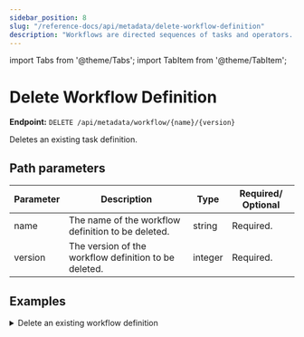 ```yaml
---
sidebar_position: 8
slug: "/reference-docs/api/metadata/delete-workflow-definition"
description: "Workflows are directed sequences of tasks and operators. This API is used to delete workflow definitions in Orkes Conductor."
---
```


import Tabs from '@theme/Tabs';
import TabItem from '@theme/TabItem';

# Delete Workflow Definition

**Endpoint:** `DELETE /api/metadata/workflow/{name}/{version}`

Deletes an existing task definition.

## Path parameters

| Parameter  | Description | Type | Required/ Optional |
| ---------- | ----------- | ---- | ----------------- |
| name | The name of the workflow definition to be deleted. | string | Required. | 
| version | The version of the workflow definition to be deleted. | integer | Required. | 

## Examples

<details><summary>Delete an existing workflow definition</summary>

**Request**

```bash
curl -X 'DELETE' \
  'https://<YOUR_CLUSTER>/api/metadata/workflow/api-test/2' \
  -H 'accept: */*' \
  -H 'X-Authorization: <TOKEN>'
```
**Response**

Returns 200 OK, indicating that the particular version of workflow definition has been deleted successfully.
</details>
